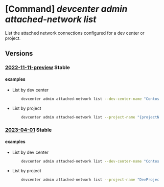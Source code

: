 # [Command] _devcenter admin attached-network list_

List the attached network connections configured for a dev center or project.

## Versions

### [2022-11-11-preview](/Resources/mgmt-plane/L3N1YnNjcmlwdGlvbnMve30vcmVzb3VyY2Vncm91cHMve30vcHJvdmlkZXJzL21pY3Jvc29mdC5kZXZjZW50ZXIvZGV2Y2VudGVycy97fS9hdHRhY2hlZG5ldHdvcmtz/2022-11-11-preview.xml) **Stable**

<!-- mgmt-plane /subscriptions/{}/resourcegroups/{}/providers/microsoft.devcenter/devcenters/{}/attachednetworks 2022-11-11-preview -->
<!-- mgmt-plane /subscriptions/{}/resourcegroups/{}/providers/microsoft.devcenter/projects/{}/attachednetworks 2022-11-11-preview -->

#### examples

- List by dev center
    ```bash
        devcenter admin attached-network list --dev-center-name "Contoso" --resource-group "rg1"
    ```

- List by project
    ```bash
        devcenter admin attached-network list --project-name "{projectName}" --resource-group "rg1"
    ```

### [2023-04-01](/Resources/mgmt-plane/L3N1YnNjcmlwdGlvbnMve30vcmVzb3VyY2Vncm91cHMve30vcHJvdmlkZXJzL21pY3Jvc29mdC5kZXZjZW50ZXIvZGV2Y2VudGVycy97fS9hdHRhY2hlZG5ldHdvcmtz/2023-04-01.xml) **Stable**

<!-- mgmt-plane /subscriptions/{}/resourcegroups/{}/providers/microsoft.devcenter/devcenters/{}/attachednetworks 2023-04-01 -->
<!-- mgmt-plane /subscriptions/{}/resourcegroups/{}/providers/microsoft.devcenter/projects/{}/attachednetworks 2023-04-01 -->

#### examples

- List by dev center
    ```bash
        devcenter admin attached-network list --dev-center-name "Contoso" --resource-group "rg1"
    ```

- List by project
    ```bash
        devcenter admin attached-network list --project-name "DevProject" --resource-group "rg1"
    ```
